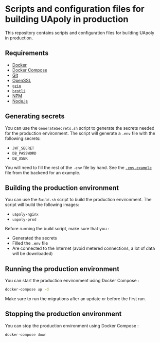 # Scripts and configuration files for building UApoly in production
This repository contains scripts and configuration files for building UApoly in production.

## Requirements
- [Docker](https://www.docker.com/)
- [Docker Compose](https://docs.docker.com/compose/)
- [Git](https://git-scm.com/)
- [OpenSSL](https://www.openssl.org/)
- [`gzip`](https://www.gnu.org/software/gzip/)
- [`brotli`](https://github.com/google/brotli)
- [NPM](https://www.npmjs.com/)
- [Node.js](https://nodejs.org/en/)


## Generating secrets
You can use the `GenerateSecrets.sh` script to generate the secrets needed for the production environment. The script will generate a `.env` file with the following secrets:
- `JWT_SECRET`
- `DB_PASSWORD`
- `DB_USER`

You will need to fill the rest of the `.env` file by hand. See the [`.env.example`](https://github.com/ttcchhmm/uapoly-backend/blob/master/.env.example) file from the backend for an example.

## Building the production environment
You can use the `Build.sh` script to build the production environment. The script will build the following images:
- `uapoly-nginx`
- `uapoly-prod`

Before running the build script, make sure that you :
- Generated the secrets
- Filled the `.env` file
- Are connected to the Internet (avoid metered connections, a lot of data will be downloaded)

## Running the production environment
You can start the production environment using Docker Compose :
```bash
docker-compose up -d
```

Make sure to run the migrations after an update or before the first run.

## Stopping the production environment
You can stop the production environment using Docker Compose :
```bash
docker-compose down
```